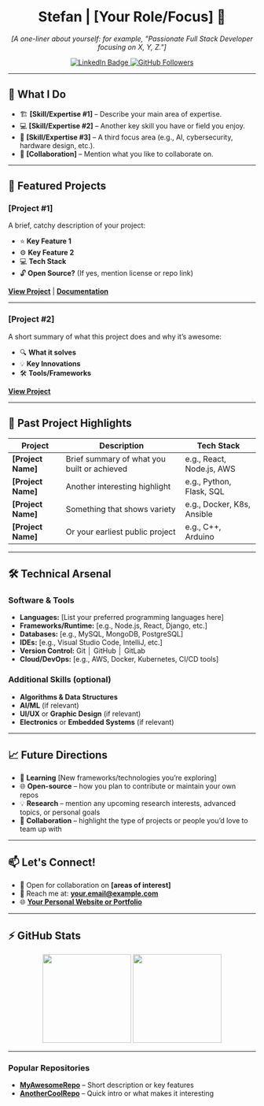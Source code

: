 <!-- 
  Filename: README.md
  Author: Stefan
  Description: GitHub Profile README
-->

<h1 align="center">
  Stefan | [Your Role/Focus] 🎯
</h1>

<p align="center">
  <em>[A one-liner about yourself: for example, "Passionate Full Stack Developer focusing on X, Y, Z."]</em>
</p>

<p align="center">
  <!-- Replace with your LinkedIn URL -->
  <a href="https://www.linkedin.com/in/YOUR-LINKEDIN-USERNAME/">
    <img src="https://img.shields.io/badge/-LinkedIn-blue?style=flat-square&logo=linkedin&logoColor=white" alt="LinkedIn Badge"/>
  </a>
  <!-- GitHub Followers Badge (replace 'Stefan' with your actual GitHub username if needed) -->
  <a href="https://github.com/Stefan?tab=followers">
    <img src="https://img.shields.io/github/followers/Stefan?style=social" alt="GitHub Followers"/>
  </a>
</p>

---

## 🎯 What I Do

- 🏗️ **[Skill/Expertise #1]** – Describe your main area of expertise.  
- 💻 **[Skill/Expertise #2]** – Another key skill you have or field you enjoy.  
- 🚀 **[Skill/Expertise #3]** – A third focus area (e.g., AI, cybersecurity, hardware design, etc.).  
- 🤝 **[Collaboration]** – Mention what you like to collaborate on.

---

## 🚀 Featured Projects

### **[Project #1]**  
A brief, catchy description of your project:

- ⭐ **Key Feature 1**  
- ⚙️ **Key Feature 2**  
- 💻 **Tech Stack**  
- 🔓 **Open Source?** (If yes, mention license or repo link)

[**View Project**](#) | [**Documentation**](#)

---

### **[Project #2]**  
A short summary of what this project does and why it’s awesome:

- 🔍 **What it solves**  
- 💡 **Key Innovations**  
- 🛠️ **Tools/Frameworks**  

[**View Project**](#)

---

## 💼 Past Project Highlights

| Project                   | Description                                      | Tech Stack                 |
|---------------------------|--------------------------------------------------|----------------------------|
| **[Project Name]**        | Brief summary of what you built or achieved      | e.g., React, Node.js, AWS  |
| **[Project Name]**        | Another interesting highlight                    | e.g., Python, Flask, SQL   |
| **[Project Name]**        | Something that shows variety                     | e.g., Docker, K8s, Ansible |
| **[Project Name]**        | Or your earliest public project                  | e.g., C++, Arduino         |

---

## 🛠️ Technical Arsenal

### **Software & Tools**
- **Languages:** [List your preferred programming languages here]
- **Frameworks/Runtime:** [e.g., Node.js, React, Django, etc.]
- **Databases:** [e.g., MySQL, MongoDB, PostgreSQL]
- **IDEs:** [e.g., Visual Studio Code, IntelliJ, etc.]
- **Version Control:** Git │ GitHub │ GitLab
- **Cloud/DevOps:** [e.g., AWS, Docker, Kubernetes, CI/CD tools]

### **Additional Skills** (optional)
- **Algorithms & Data Structures**
- **AI/ML** (if relevant)
- **UI/UX** or **Graphic Design** (if relevant)
- **Electronics** or **Embedded Systems** (if relevant)

---

## 📈 Future Directions

- 🌱 **Learning** [New frameworks/technologies you’re exploring]  
- 🌐 **Open-source** – how you plan to contribute or maintain your own repos  
- 💡 **Research** – mention any upcoming research interests, advanced topics, or personal goals  
- 🤝 **Collaboration** – highlight the type of projects or people you’d love to team up with  

---

## 📫 Let's Connect!

- 💼 Open for collaboration on **[areas of interest]**
- 📧 Reach me at: [**your.email@example.com**](mailto:your.email@example.com)
- 🌐 [**Your Personal Website or Portfolio**](#)

---

## ⚡ GitHub Stats
<p align="center">
  <!-- Replace 'Stefan' with your actual GitHub username -->
  <img height="180em" src="https://github-readme-stats.vercel.app/api?username=Stefan&show_icons=true&theme=react" />
  <img height="180em" src="https://github-readme-streak-stats.herokuapp.com/?user=Stefan&theme=react" />
</p>

---

### Popular Repositories
<!-- Highlight or pin some of your popular/favorite repos -->
- [**MyAwesomeRepo**](#) – Short description or key features
- [**AnotherCoolRepo**](#) – Quick intro or what makes it interesting
